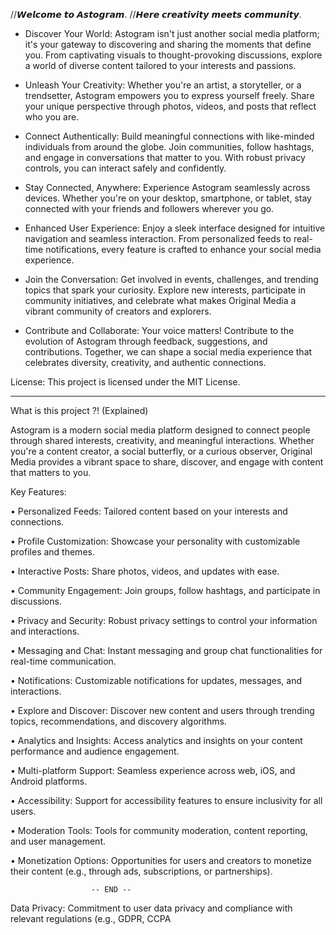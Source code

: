 //𝙒𝙚𝙡𝙘𝙤𝙢𝙚 𝙩𝙤 𝘼𝙨𝙩𝙤𝙜𝙧𝙖𝙢.
//𝙃𝙚𝙧𝙚 𝙘𝙧𝙚𝙖𝙩𝙞𝙫𝙞𝙩𝙮 𝙢𝙚𝙚𝙩𝙨 𝙘𝙤𝙢𝙢𝙪𝙣𝙞𝙩𝙮.

- Discover Your World:
Astogram isn't just another social media platform; it's your gateway to discovering and sharing the moments that define you. From captivating visuals to thought-provoking discussions, explore a world of diverse content tailored to your interests and passions.

- Unleash Your Creativity:
Whether you're an artist, a storyteller, or a trendsetter, Astogram empowers you to express yourself freely. Share your unique perspective through photos, videos, and posts that reflect who you are.

- Connect Authentically:
Build meaningful connections with like-minded individuals from around the globe. Join communities, follow hashtags, and engage in conversations that matter to you. With robust privacy controls, you can interact safely and confidently.

- Stay Connected, Anywhere:
Experience Astogram seamlessly across devices. Whether you're on your desktop, smartphone, or tablet, stay connected with your friends and followers wherever you go.

- Enhanced User Experience:
Enjoy a sleek interface designed for intuitive navigation and seamless interaction. From personalized feeds to real-time notifications, every feature is crafted to enhance your social media experience.

- Join the Conversation:
Get involved in events, challenges, and trending topics that spark your curiosity. Explore new interests, participate in community initiatives, and celebrate what makes Original Media a vibrant community of creators and explorers.

- Contribute and Collaborate:
Your voice matters! Contribute to the evolution of Astogram through feedback, suggestions, and contributions. Together, we can shape a social media experience that celebrates diversity, creativity, and authentic connections.

License:
This project is licensed under the MIT License.
_______________________________________________________________

What is this project ?! (Explained)

Astogram is a modern social media platform designed to connect people through shared interests, creativity, and meaningful interactions. Whether you're a content creator, a social butterfly, or a curious observer, Original Media provides a vibrant space to share, discover, and engage with content that matters to you.

Key Features:

• Personalized Feeds: Tailored content based on your interests and connections.

• Profile Customization: Showcase your personality with customizable profiles and themes.

• Interactive Posts: Share photos, videos, and updates with ease.
    
• Community Engagement: Join groups, follow hashtags, and participate in discussions.

• Privacy and Security: Robust privacy settings to control your information and interactions.

• Messaging and Chat: Instant messaging and group chat functionalities for real-time communication.

• Notifications: Customizable notifications for updates, messages, and interactions.

• Explore and Discover: Discover new content and users through trending topics, recommendations, and discovery algorithms.

• Analytics and Insights: Access analytics and insights on your content performance and audience engagement.

• Multi-platform Support: Seamless experience across web, iOS, and Android platforms.

• Accessibility: Support for accessibility features to ensure inclusivity for all users.

• Moderation Tools: Tools for community moderation, content reporting, and user management.

• Monetization Options: Opportunities for users and creators to monetize their content (e.g., through ads, subscriptions, or partnerships).

                      -- END --
Data Privacy: Commitment to user data privacy and compliance with relevant regulations (e.g., GDPR, CCPA  
